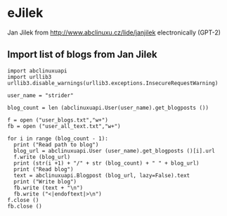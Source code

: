 # eJilek
Jan Jilek from http://www.abclinuxu.cz/lide/janjilek electronically (GPT-2)

## Import list of blogs from Jan Jilek

```
import abclinuxuapi
import urllib3
urllib3.disable_warnings(urllib3.exceptions.InsecureRequestWarning)

user_name = "strider"

blog_count = len (abclinuxuapi.User(user_name).get_blogposts ())

f = open ("user_blogs.txt","w+")
fb = open ("user_all_text.txt","w+")

for i in range (blog_count - 1):
  print ("Read path to blog")
  blog_url = abclinuxuapi.User (user_name).get_blogposts ()[i].url
  f.write (blog_url)
  print (str(i +1) + "/" + str (blog_count) + " " + blog_url)
  print ("Read blog")
  text = abclinuxuapi.Blogpost (blog_url, lazy=False).text
  print ("Write blog")
  fb.write (text + "\n")
  fb.write ("<|endoftext|>\n")
f.close ()
fb.close ()
```
